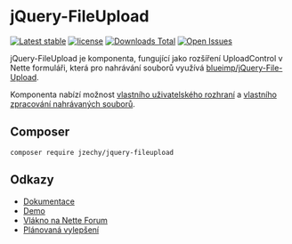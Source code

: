 # jQuery-FileUpload

[![Latest stable](https://img.shields.io/packagist/v/jzechy/jquery-fileupload.svg?style=flat-square)](https://packagist.org/packages/jzechy/jquery-fileupload)
[![license](https://img.shields.io/github/license/jzechy/jquery-fileupload.svg?maxAge=2592000&style=flat-square)](https://github.com/JZechy/jQuery-FileUpload/blob/master/LICENSE)
[![Downloads Total](https://img.shields.io/packagist/dt/jzechy/jquery-fileupload.svg?style=flat-square)](https://packagist.org/packages/jzechy/jquery-fileupload)
[![Open Issues](https://img.shields.io/github/issues/jzechy/jquery-fileupload.svg?style=flat-square)](https://github.com/JZechy/jquery-fileupload/issues)

jQuery-FileUpload je komponenta, fungující jako rozšíření UploadControl v Nette formuláři, která pro nahrávání souborů využívá [blueimp/jQuery-File-Upload](https://github.com/blueimp/jQuery-File-Upload).

Komponenta nabízí možnost [vlastního uživatelského rozhraní](https://github.com/JZechy/jQuery-FileUpload/wiki/Rendering) a [vlastního zpracování nahrávaných souborů](https://github.com/JZechy/jQuery-FileUpload/wiki/Upload-model).

## Composer
```
composer require jzechy/jquery-fileupload
```

## Odkazy
* [Dokumentace](https://github.com/JZechy/jQuery-FileUpload/wiki)
* [Demo](http://zechy.cz/fileupload/)
* [Vlákno na Nette Forum](https://forum.nette.org/cs/27287-jquery-fileupload-snadny-upload-souboru)
* [Plánovaná vylepšení](https://github.com/JZechy/jQuery-FileUpload/wiki/Pl%C3%A1novan%C3%A1-vylep%C5%A1en%C3%AD)
